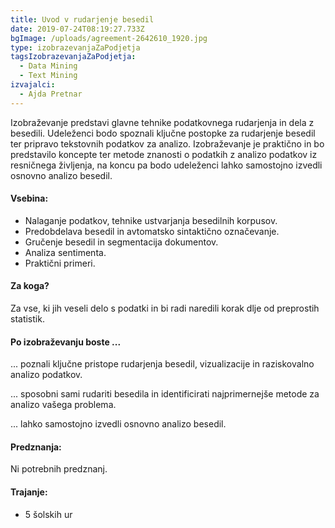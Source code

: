 ```yaml
---
title: Uvod v rudarjenje besedil
date: 2019-07-24T08:19:27.733Z
bgImage: /uploads/agreement-2642610_1920.jpg
type: izobrazevanjaZaPodjetja
tagsIzobrazevanjaZaPodjetja:
  - Data Mining
  - Text Mining
izvajalci:
  - Ajda Pretnar
---
```

Izobraževanje predstavi glavne tehnike podatkovnega rudarjenja in dela z besedili. Udeleženci bodo spoznali ključne postopke za rudarjenje besedil ter pripravo tekstovnih podatkov za analizo. Izobraževanje je praktično in bo predstavilo koncepte ter metode znanosti o podatkih z analizo podatkov iz resničnega življenja, na koncu pa bodo udeleženci lahko samostojno izvedli osnovno analizo besedil. 

#### Vsebina:

* Nalaganje podatkov, tehnike ustvarjanja besedilnih korpusov. 
* Predobdelava besedil in avtomatsko sintaktično označevanje. 
* Gručenje besedil in segmentacija dokumentov.
* Analiza sentimenta. 
* Praktični primeri.

#### Za koga?

Za vse, ki jih veseli delo s podatki in bi radi naredili korak dlje od preprostih statistik.

#### Po izobraževanju boste ...

... poznali ključne pristope rudarjenja besedil, vizualizacije in raziskovalno analizo podatkov.

... sposobni sami rudariti besedila in identificirati najprimernejše metode za analizo vašega problema.

... lahko samostojno izvedli osnovno analizo besedil.

#### Predznanja:

Ni potrebnih predznanj.

#### Trajanje:

* 5 šolskih ur
